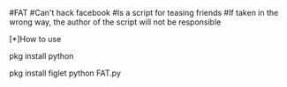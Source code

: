 #FAT
#Can't hack facebook
#Is a script for teasing friends
#If taken in the wrong way, the author of the script will not be responsible

[*]How to use

pkg install python

pkg install figlet
python FAT.py
